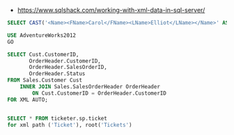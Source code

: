 

- <https://www.sqlshack.com/working-with-xml-data-in-sql-server/>

```sql
SELECT CAST('<Name><FName>Carol</FName><LName>Elliot</LName></Name>' AS XML)

USE AdventureWorks2012
GO

SELECT Cust.CustomerID,
       OrderHeader.CustomerID,
       OrderHeader.SalesOrderID,
       OrderHeader.Status
FROM Sales.Customer Cust 
	INNER JOIN Sales.SalesOrderHeader OrderHeader
		ON Cust.CustomerID = OrderHeader.CustomerID
FOR XML AUTO;


SELECT * FROM ticketer.sp.ticket 
for xml path ('Ticket'), root('Tickets')
```
